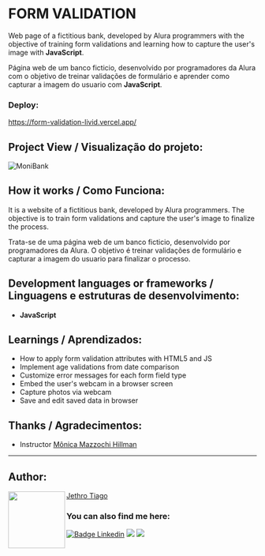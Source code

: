 # FORM VALIDATION

Web page of a fictitious bank, developed by Alura programmers with the objective of training form validations and learning how to capture the user's image with <strong>JavaScript</strong>.

Página web de um banco ficticio, desenvolvido por programadores da Alura com o objetivo de treinar validações de formulário e aprender como capturar a imagem do usuario com <strong>JavaScript</strong>.

### Deploy:

https://form-validation-livid.vercel.app/

## Project View / Visualização do projeto:

![MoniBank](https://user-images.githubusercontent.com/103612874/225913854-05692064-8906-4412-8b32-bc8e068cfc2f.jpg)

## How it works / Como Funciona:

It is a website of a fictitious bank, developed by Alura programmers. The objective is to train form validations and capture the user's image to finalize the process.

Trata-se de uma página web de um banco ficticio, desenvolvido por programadores da Alura. O objetivo é treinar validações de formulário e capturar a imagem do usuario para finalizar o processo.

## Development languages or frameworks / Linguagens e estruturas de desenvolvimento:

* <strong>JavaScript</strong>

## Learnings / Aprendizados:

* How to apply form validation attributes with HTML5 and JS
* Implement age validations from date comparison
* Customize error messages for each form field type
* Embed the user's webcam in a browser screen
* Capture photos via webcam
* Save and edit saved data in browser

## Thanks / Agradecimentos:

* Instructor [Mônica Mazzochi Hillman](https://github.com/MonicaHillman)

---

<h2 id="autor" align="left">Author:</h2>
  <img align="left" src="https://avatars.githubusercontent.com/u/103612874?v=4" width=115>
<a href="https://github.com/JethroTiago">Jethro Tiago</a>
<h3 align="left">You can also find me here:</h3>
<p align="left">
  <a href="https://www.linkedin.com/in/jethrotiago/"><img src="https://img.shields.io/badge/LinkedIn-0077B5?style=for-the-badge&logo=linkedin&logoColor=white" alt="Badge Linkedin" /></a>
  <a href="https://www.youtube.com/c/BEIRADAAVENTURA" target="_blank"><img src="https://img.shields.io/badge/YouTube-FF0000?style=for-the-badge&logo=youtube&logoColor=white" target="_blank"></a>
  <a href="https://instagram.com/jethrotiago" target="_blank"><img src="https://img.shields.io/badge/-Instagram-%23E4405F?style=for-the-badge&logo=instagram&logoColor=white" target="_blank"></a>
  <br>
